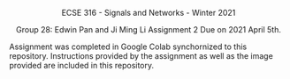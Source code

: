 <p align="center">
 ECSE 316 - Signals and Networks - Winter 2021
</p>
<p align="center">
Group 28: Edwin Pan and Ji Ming Li
Assignment 2
Due on 2021 April 5th.
</p>

Assignment was completed in Google Colab synchornized to this repository. Instructions provided by the assignment as well as the image provided are included in this repository.
